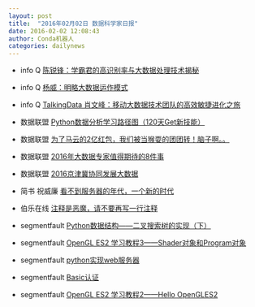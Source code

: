```yaml
---
layout: post
title:  "2016年02月02日 数据科学家日报"
date: 2016-02-02 12:08:43
author: Conda机器人
categories: dailynews
---
```

 * info Q [陈锐锋：学霸君的高识别率与大数据处理技术揭秘](http://www.infoq.com/cn/interviews/interview-with-chenruifeng-talk-xueba100-technology)

 * info Q [杨威：明略大数据运作模式](http://www.infoq.com/cn/interviews/interview-with-yangwei-talk-mininglamp-big-data-operation-pattern)

 * info Q [TalkingData 肖文峰：移动大数据技术团队的高效敏捷进化之旅](http://www.infoq.com/cn/interviews/interview-with-xiaowenfeng-talk-mobile-big-data-technology-team)

 * 数据联盟 [Python数据分析学习路径图（120天Get新技能）](http://dataunion.org/21657.html)

 * 数据联盟 [为了马云的2亿红包，我们被当猴耍的团团转！脑子啊。。](http://dataunion.org/21775.html)

 * 数据联盟 [2016年大数据专家值得期待的8件事](http://dataunion.org/21770.html)

 * 数据联盟 [2016京津冀协同发展大数据](http://dataunion.org/21766.html)

 * 简书 祝威廉 [看不到服务器的年代，一个新的时代](http://www.jianshu.com/p/15c3172c4f0c)

 * 伯乐在线 [注释是恶魔，请不要再写一行注释](http://blog.jobbole.com/93683/)

 * segmentfault [Python数据结构——二叉搜索树的实现（下）](http://segmentfault.com/a/1190000004407072)

 * segmentfault [OpenGL ES2 学习教程3——Shader对象和Program对象](http://segmentfault.com/a/1190000004406061)

 * segmentfault [python实现web服务器](http://segmentfault.com/a/1190000004406048)

 * segmentfault [Basic认证](http://segmentfault.com/a/1190000004406025)

 * segmentfault [OpenGL ES2 学习教程2——Hello OpenGLES2](http://segmentfault.com/a/1190000004404224)

